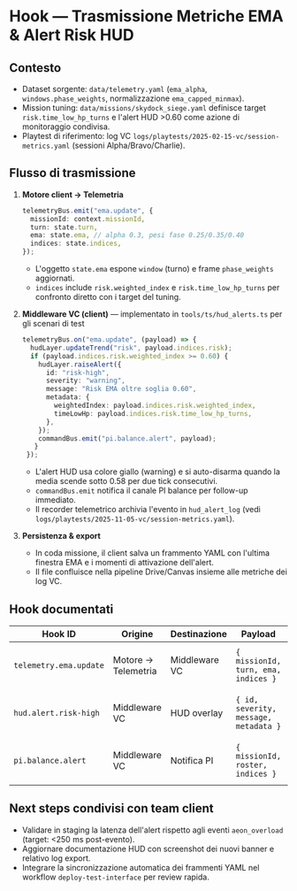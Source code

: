 # Hook — Trasmissione Metriche EMA & Alert Risk HUD

## Contesto
- Dataset sorgente: `data/telemetry.yaml` (`ema_alpha`, `windows.phase_weights`, normalizzazione `ema_capped_minmax`).
- Mission tuning: `data/missions/skydock_siege.yaml` definisce target `risk.time_low_hp_turns` e l'alert HUD >0.60 come azione di monitoraggio condivisa.
- Playtest di riferimento: log VC `logs/playtests/2025-02-15-vc/session-metrics.yaml` (sessioni Alpha/Bravo/Charlie).

## Flusso di trasmissione
1. **Motore client → Telemetria**
   ```ts
   telemetryBus.emit("ema.update", {
     missionId: context.missionId,
     turn: state.turn,
     ema: state.ema, // alpha 0.3, pesi fase 0.25/0.35/0.40
     indices: state.indices,
   });
   ```
   - L'oggetto `state.ema` espone `window` (turno) e frame `phase_weights` aggiornati.
   - `indices` include `risk.weighted_index` e `risk.time_low_hp_turns` per confronto diretto con i target del tuning.

2. **Middleware VC (client)** — implementato in `tools/ts/hud_alerts.ts` per gli scenari di test
   ```ts
   telemetryBus.on("ema.update", (payload) => {
     hudLayer.updateTrend("risk", payload.indices.risk);
     if (payload.indices.risk.weighted_index >= 0.60) {
       hudLayer.raiseAlert({
         id: "risk-high",
         severity: "warning",
         message: "Risk EMA oltre soglia 0.60",
         metadata: {
           weightedIndex: payload.indices.risk.weighted_index,
           timeLowHp: payload.indices.risk.time_low_hp_turns,
         },
       });
       commandBus.emit("pi.balance.alert", payload);
      }
    });
    ```
    - L'alert HUD usa colore giallo (warning) e si auto-disarma quando la media scende sotto 0.58 per due tick consecutivi.
    - `commandBus.emit` notifica il canale PI balance per follow-up immediato.
    - Il recorder telemetrico archivia l'evento in `hud_alert_log` (vedi `logs/playtests/2025-11-05-vc/session-metrics.yaml`).

3. **Persistenza & export**
   - In coda missione, il client salva un frammento YAML con l'ultima finestra EMA e i momenti di attivazione dell'alert.
   - Il file confluisce nella pipeline Drive/Canvas insieme alle metriche dei log VC.

## Hook documentati
| Hook ID | Origine | Destinazione | Payload | Note |
| --- | --- | --- | --- | --- |
| `telemetry.ema.update` | Motore → Telemetria | Middleware VC | `{ missionId, turn, ema, indices }` | Frequenza: a fine turno (debounce 200 ms). |
| `hud.alert.risk-high` | Middleware VC | HUD overlay | `{ id, severity, message, metadata }` | Soglia ingresso 0.60, uscita 0.58 (isteresi). |
| `pi.balance.alert` | Middleware VC | Notifica PI | `{ missionId, roster, indices }` | Smista su Slack/Teams per revisione bilanciamento. |

## Next steps condivisi con team client
- Validare in staging la latenza dell'alert rispetto agli eventi `aeon_overload` (target: <250 ms post-evento).
- Aggiornare documentazione HUD con screenshot dei nuovi banner e relativo log export.
- Integrare la sincronizzazione automatica dei frammenti YAML nel workflow `deploy-test-interface` per review rapida.
